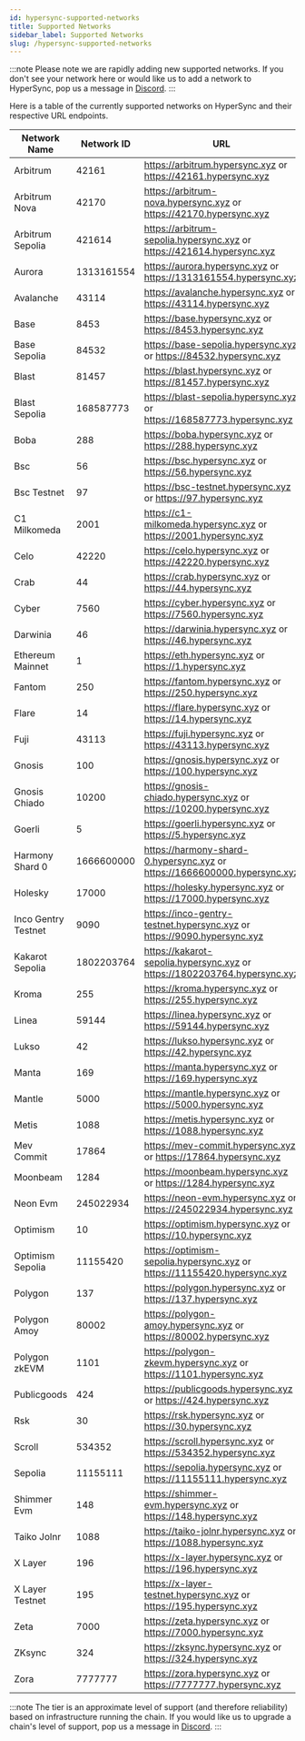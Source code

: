 ```yaml
---
id: hypersync-supported-networks
title: Supported Networks
sidebar_label: Supported Networks
slug: /hypersync-supported-networks
---
```


:::note
Please note we are rapidly adding new supported networks. If you don't see your network here or would like us to add a network to HyperSync, pop us a message in [Discord](https://discord.gg/Q9qt8gZ2fX).
:::

Here is a table of the currently supported networks on HyperSync and their respective URL endpoints.

| Network Name     | Network ID | URL | Tier | Supports Traces |
| ---------------- | ---------- | --- | ---- | --------------- |
| Arbitrum | 42161 | https://arbitrum.hypersync.xyz or https://42161.hypersync.xyz | gold |   |
| Arbitrum Nova | 42170 | https://arbitrum-nova.hypersync.xyz or https://42170.hypersync.xyz | gold |   |
| Arbitrum Sepolia | 421614 | https://arbitrum-sepolia.hypersync.xyz or https://421614.hypersync.xyz | gold |   |
| Aurora | 1313161554 | https://aurora.hypersync.xyz or https://1313161554.hypersync.xyz | bronze |   |
| Avalanche | 43114 | https://avalanche.hypersync.xyz or https://43114.hypersync.xyz | gold |   |
| Base | 8453 | https://base.hypersync.xyz or https://8453.hypersync.xyz | gold |   |
| Base Sepolia | 84532 | https://base-sepolia.hypersync.xyz or https://84532.hypersync.xyz | gold |   |
| Blast | 81457 | https://blast.hypersync.xyz or https://81457.hypersync.xyz | gold |   |
| Blast Sepolia | 168587773 | https://blast-sepolia.hypersync.xyz or https://168587773.hypersync.xyz | gold |   |
| Boba | 288 | https://boba.hypersync.xyz or https://288.hypersync.xyz | bronze |   |
| Bsc | 56 | https://bsc.hypersync.xyz or https://56.hypersync.xyz | gold |   |
| Bsc Testnet | 97 | https://bsc-testnet.hypersync.xyz or https://97.hypersync.xyz | gold |   |
| C1 Milkomeda | 2001 | https://c1-milkomeda.hypersync.xyz or https://2001.hypersync.xyz | bronze |   |
| Celo | 42220 | https://celo.hypersync.xyz or https://42220.hypersync.xyz | bronze |   |
| Crab | 44 | https://crab.hypersync.xyz or https://44.hypersync.xyz | bronze |   |
| Cyber | 7560 | https://cyber.hypersync.xyz or https://7560.hypersync.xyz | bronze |   |
| Darwinia | 46 | https://darwinia.hypersync.xyz or https://46.hypersync.xyz | bronze |   |
| Ethereum Mainnet | 1 | https://eth.hypersync.xyz or https://1.hypersync.xyz | gold | ✔️ |
| Fantom | 250 | https://fantom.hypersync.xyz or https://250.hypersync.xyz | bronze |   |
| Flare | 14 | https://flare.hypersync.xyz or https://14.hypersync.xyz | bronze |   |
| Fuji | 43113 | https://fuji.hypersync.xyz or https://43113.hypersync.xyz | gold |   |
| Gnosis | 100 | https://gnosis.hypersync.xyz or https://100.hypersync.xyz | gold |   |
| Gnosis Chiado | 10200 | https://gnosis-chiado.hypersync.xyz or https://10200.hypersync.xyz | bronze |   |
| Goerli | 5 | https://goerli.hypersync.xyz or https://5.hypersync.xyz | bronze |   |
| Harmony Shard 0 | 1666600000 | https://harmony-shard-0.hypersync.xyz or https://1666600000.hypersync.xyz | bronze |   |
| Holesky | 17000 | https://holesky.hypersync.xyz or https://17000.hypersync.xyz | gold |   |
| Inco Gentry Testnet | 9090 | https://inco-gentry-testnet.hypersync.xyz or https://9090.hypersync.xyz | bronze |   |
| Kakarot Sepolia | 1802203764 | https://kakarot-sepolia.hypersync.xyz or https://1802203764.hypersync.xyz | bronze |   |
| Kroma | 255 | https://kroma.hypersync.xyz or https://255.hypersync.xyz | bronze |   |
| Linea | 59144 | https://linea.hypersync.xyz or https://59144.hypersync.xyz | gold |   |
| Lukso | 42 | https://lukso.hypersync.xyz or https://42.hypersync.xyz | bronze |   |
| Manta | 169 | https://manta.hypersync.xyz or https://169.hypersync.xyz | bronze |   |
| Mantle | 5000 | https://mantle.hypersync.xyz or https://5000.hypersync.xyz | gold |   |
| Metis | 1088 | https://metis.hypersync.xyz or https://1088.hypersync.xyz | bronze |   |
| Mev Commit | 17864 | https://mev-commit.hypersync.xyz or https://17864.hypersync.xyz | bronze |   |
| Moonbeam | 1284 | https://moonbeam.hypersync.xyz or https://1284.hypersync.xyz | gold |   |
| Neon Evm | 245022934 | https://neon-evm.hypersync.xyz or https://245022934.hypersync.xyz | bronze |   |
| Optimism | 10 | https://optimism.hypersync.xyz or https://10.hypersync.xyz | gold |   |
| Optimism Sepolia | 11155420 | https://optimism-sepolia.hypersync.xyz or https://11155420.hypersync.xyz | gold |   |
| Polygon | 137 | https://polygon.hypersync.xyz or https://137.hypersync.xyz | gold |   |
| Polygon Amoy | 80002 | https://polygon-amoy.hypersync.xyz or https://80002.hypersync.xyz | bronze |   |
| Polygon zkEVM | 1101 | https://polygon-zkevm.hypersync.xyz or https://1101.hypersync.xyz | gold |   |
| Publicgoods | 424 | https://publicgoods.hypersync.xyz or https://424.hypersync.xyz | bronze |   |
| Rsk | 30 | https://rsk.hypersync.xyz or https://30.hypersync.xyz | bronze |   |
| Scroll | 534352 | https://scroll.hypersync.xyz or https://534352.hypersync.xyz | gold |   |
| Sepolia | 11155111 | https://sepolia.hypersync.xyz or https://11155111.hypersync.xyz | gold |   |
| Shimmer Evm | 148 | https://shimmer-evm.hypersync.xyz or https://148.hypersync.xyz | bronze |   |
| Taiko Jolnr | 1088 | https://taiko-jolnr.hypersync.xyz or https://1088.hypersync.xyz | bronze |   |
| X Layer | 196 | https://x-layer.hypersync.xyz or https://196.hypersync.xyz | bronze |   |
| X Layer Testnet | 195 | https://x-layer-testnet.hypersync.xyz or https://195.hypersync.xyz | bronze |   |
| Zeta | 7000 | https://zeta.hypersync.xyz or https://7000.hypersync.xyz | bronze |   |
| ZKsync | 324 | https://zksync.hypersync.xyz or https://324.hypersync.xyz | gold |   |
| Zora | 7777777 | https://zora.hypersync.xyz or https://7777777.hypersync.xyz | bronze |   |

:::note
The tier is an approximate level of support (and therefore reliability) based on infrastructure running the chain. If you would like us to upgrade a chain's level of support, pop us a message in [Discord](https://discord.gg/Q9qt8gZ2fX).
:::
